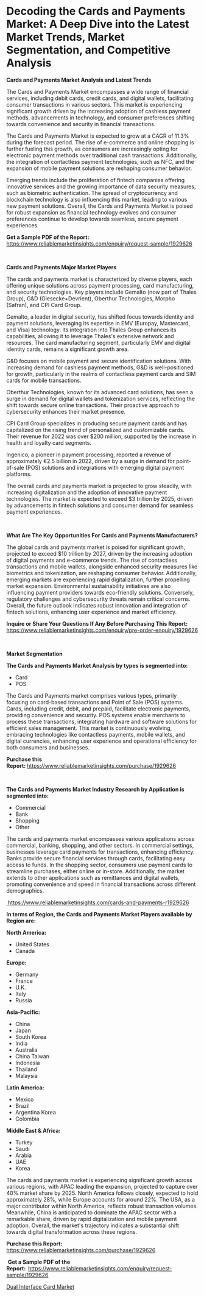 <p><h1>Decoding the Cards and Payments Market: A Deep Dive into the Latest Market Trends, Market Segmentation, and Competitive Analysis</h1></p><p><strong>Cards and Payments Market Analysis and Latest Trends</strong></p>
<p><p>The Cards and Payments Market encompasses a wide range of financial services, including debit cards, credit cards, and digital wallets, facilitating consumer transactions in various sectors. This market is experiencing significant growth driven by the increasing adoption of cashless payment methods, advancements in technology, and consumer preferences shifting towards convenience and security in financial transactions.</p><p>The Cards and Payments Market is expected to grow at a CAGR of 11.3% during the forecast period. The rise of e-commerce and online shopping is further fueling this growth, as consumers are increasingly opting for electronic payment methods over traditional cash transactions. Additionally, the integration of contactless payment technologies, such as NFC, and the expansion of mobile payment solutions are reshaping consumer behavior.</p><p>Emerging trends include the proliferation of fintech companies offering innovative services and the growing importance of data security measures, such as biometric authentication. The spread of cryptocurrency and blockchain technology is also influencing this market, leading to various new payment solutions. Overall, the Cards and Payments Market is poised for robust expansion as financial technology evolves and consumer preferences continue to develop towards seamless, secure payment experiences.</p></p>
<p><strong>Get a Sample PDF of the Report:&nbsp;</strong> <a href="https://www.reliablemarketinsights.com/enquiry/request-sample/1929626?utm_campaign=1937&utm_medium=2&utm_source=Github&utm_content=ia&utm_term=16012025&utm_id=cards-and-payments">https://www.reliablemarketinsights.com/enquiry/request-sample/1929626</a></p>
<p>&nbsp;</p>
<p><strong>Cards and Payments Major Market Players</strong></p>
<p><p>The cards and payments market is characterized by diverse players, each offering unique solutions across payment processing, card manufacturing, and security technologies. Key players include Gemalto (now part of Thales Group), G&D (Giesecke+Devrient), Oberthur Technologies, Morpho (Safran), and CPI Card Group.</p><p>Gemalto, a leader in digital security, has shifted focus towards identity and payment solutions, leveraging its expertise in EMV (Europay, Mastercard, and Visa) technology. Its integration into Thales Group enhances its capabilities, allowing it to leverage Thales's extensive network and resources. The card manufacturing segment, particularly EMV and digital identity cards, remains a significant growth area.</p><p>G&D focuses on mobile payment and secure identification solutions. With increasing demand for cashless payment methods, G&D is well-positioned for growth, particularly in the realms of contactless payment cards and SIM cards for mobile transactions.</p><p>Oberthur Technologies, known for its advanced card solutions, has seen a surge in demand for digital wallets and tokenization services, reflecting the shift towards secure online transactions. Their proactive approach to cybersecurity enhances their market presence.</p><p>CPI Card Group specializes in producing secure payment cards and has capitalized on the rising trend of personalized and customizable cards. Their revenue for 2022 was over $200 million, supported by the increase in health and loyalty card segments.</p><p>Ingenico, a pioneer in payment processing, reported a revenue of approximately €2.5 billion in 2022, driven by a surge in demand for point-of-sale (POS) solutions and integrations with emerging digital payment platforms.</p><p>The overall cards and payments market is projected to grow steadily, with increasing digitalization and the adoption of innovative payment technologies. The market is expected to exceed $3 trillion by 2025, driven by advancements in fintech solutions and consumer demand for seamless payment experiences.</p></p>
<p>&nbsp;</p>
<p><strong>What Are The Key Opportunities For Cards and Payments Manufacturers?</strong></p>
<p><p>The global cards and payments market is poised for significant growth, projected to exceed $10 trillion by 2027, driven by the increasing adoption of digital payments and e-commerce trends. The rise of contactless transactions and mobile wallets, alongside enhanced security measures like biometrics and tokenization, are reshaping consumer behavior. Additionally, emerging markets are experiencing rapid digitalization, further propelling market expansion. Environmental sustainability initiatives are also influencing payment providers towards eco-friendly solutions. Conversely, regulatory challenges and cybersecurity threats remain critical concerns. Overall, the future outlook indicates robust innovation and integration of fintech solutions, enhancing user experience and market efficiency.</p></p>
<p><strong>Inquire or Share Your Questions If Any Before Purchasing This Report:</strong> <a href="https://www.reliablemarketinsights.com/enquiry/pre-order-enquiry/1929626?utm_campaign=1937&utm_medium=2&utm_source=Github&utm_content=ia&utm_term=16012025&utm_id=cards-and-payments">https://www.reliablemarketinsights.com/enquiry/pre-order-enquiry/1929626</a></p>
<p>&nbsp;</p>
<p><strong>Market Segmentation</strong></p>
<p><strong>The Cards and Payments Market Analysis by types is segmented into:</strong></p>
<p><ul><li>Card</li><li>POS</li></ul></p>
<p><p>The Cards and Payments market comprises various types, primarily focusing on card-based transactions and Point of Sale (POS) systems. Cards, including credit, debit, and prepaid, facilitate electronic payments, providing convenience and security. POS systems enable merchants to process these transactions, integrating hardware and software solutions for efficient sales management. This market is continuously evolving, embracing technologies like contactless payments, mobile wallets, and digital currencies, enhancing user experience and operational efficiency for both consumers and businesses.</p></p>
<p><strong>Purchase this Report:&nbsp;</strong><a href="https://www.reliablemarketinsights.com/purchase/1929626?utm_campaign=1937&utm_medium=2&utm_source=Github&utm_content=ia&utm_term=16012025&utm_id=cards-and-payments">https://www.reliablemarketinsights.com/purchase/1929626</a></p>
<p>&nbsp;</p>
<p><strong>The Cards and Payments Market Industry Research by Application is segmented into:</strong></p>
<p><ul><li>Commercial</li><li>Bank</li><li>Shopping</li><li>Other</li></ul></p>
<p><p>The cards and payments market encompasses various applications across commercial, banking, shopping, and other sectors. In commercial settings, businesses leverage card payments for transactions, enhancing efficiency. Banks provide secure financial services through cards, facilitating easy access to funds. In the shopping sector, consumers use payment cards to streamline purchases, either online or in-store. Additionally, the market extends to other applications such as remittances and digital wallets, promoting convenience and speed in financial transactions across different demographics.</p></p>
<p><a href="https://www.reliablemarketinsights.com/cards-and-payments-r1929626?utm_campaign=1937&utm_medium=2&utm_source=Github&utm_content=ia&utm_term=16012025&utm_id=cards-and-payments">&nbsp;https://www.reliablemarketinsights.com/cards-and-payments-r1929626</a></p>
<p><strong>In terms of Region, the Cards and Payments Market Players available by Region are:</strong></p>
<p>
    <p> <strong> North America: </strong>
        <ul>
            <li>United States</li>
            <li>Canada</li>
        </ul>
        </p> 
    <p> <strong> Europe: </strong>
        <ul>
            <li>Germany</li>
            <li>France</li>
            <li>U.K.</li>
            <li>Italy</li>
            <li>Russia</li>
        </ul>
        </p> 
    <p> <strong> Asia-Pacific: </strong>
        <ul>
            <li>China</li>
            <li>Japan</li>
            <li>South Korea</li>
            <li>India</li>
            <li>Australia</li>
            <li>China Taiwan</li>
            <li>Indonesia</li>
            <li>Thailand</li>
            <li>Malaysia</li>
        </ul>
        </p> 
    <p> <strong> Latin America: </strong>
        <ul>
            <li>Mexico</li>
            <li>Brazil</li>
            <li>Argentina Korea</li>
            <li>Colombia</li>
        </ul>
        </p> 
    <p> <strong> Middle East & Africa: </strong>
        <ul>
            <li>Turkey</li>
            <li>Saudi</li>
            <li>Arabia</li>
            <li>UAE</li>
            <li>Korea</li>
        </ul>
    </p>
    </p>
<p><p>The cards and payments market is experiencing significant growth across various regions, with APAC leading the expansion, projected to capture over 40% market share by 2025. North America follows closely, expected to hold approximately 28%, while Europe accounts for around 22%. The USA, as a major contributor within North America, reflects robust transaction volumes. Meanwhile, China is anticipated to dominate the APAC sector with a remarkable share, driven by rapid digitalization and mobile payment adoption. Overall, the market's trajectory indicates a substantial shift towards digital transformation across these regions.</p></p>
<p><strong>Purchase this Report: </strong><a href="https://www.reliablemarketinsights.com/purchase/1929626?utm_campaign=1937&utm_medium=2&utm_source=Github&utm_content=ia&utm_term=16012025&utm_id=cards-and-payments">https://www.reliablemarketinsights.com/purchase/1929626</a></p>
<p>&nbsp;<strong>Get a Sample PDF of the Report:&nbsp;&nbsp;</strong><a href="https://www.reliablemarketinsights.com/enquiry/request-sample/1929626?utm_campaign=1937&utm_medium=2&utm_source=Github&utm_content=ia&utm_term=16012025&utm_id=cards-and-payments">https://www.reliablemarketinsights.com/enquiry/request-sample/1929626</a></p>
<p><strong></strong></p>
<p><p><a href="https://github.com/Krish2023na/Market-Research-Report-List-7/blob/main/dual-interface-card-market.md?utm_campaign=1937&utm_medium=2&utm_source=Github&utm_content=ia&utm_term=16012025&utm_id=cards-and-payments">Dual Interface Card Market</a></p></p>